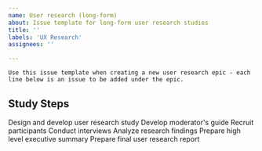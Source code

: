 ```yaml
---
name: User research (long-form)
about: Issue template for long-form user research studies
title: ''
labels: 'UX Research'
assignees: ''

---
```


```
Use this issue template when creating a new user research epic - each line below is an issue to be added under the epic.
```

## Study Steps
Design and develop user research study
Develop moderator's guide
Recruit participants
Conduct interviews
Analyze research findings
Prepare high level executive summary
Prepare final user research report
